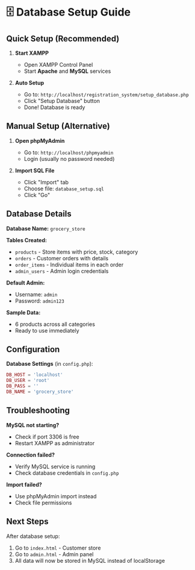 # 🗄️ Database Setup Guide

## Quick Setup (Recommended)

1. **Start XAMPP**
   - Open XAMPP Control Panel
   - Start **Apache** and **MySQL** services

2. **Auto Setup**
   - Go to: `http://localhost/registration_system/setup_database.php`
   - Click "Setup Database" button
   - Done! Database is ready

## Manual Setup (Alternative)

1. **Open phpMyAdmin**
   - Go to: `http://localhost/phpmyadmin`
   - Login (usually no password needed)

2. **Import SQL File**
   - Click "Import" tab
   - Choose file: `database_setup.sql`
   - Click "Go"

## Database Details

**Database Name:** `grocery_store`

**Tables Created:**
- `products` - Store items with price, stock, category
- `orders` - Customer orders with details
- `order_items` - Individual items in each order
- `admin_users` - Admin login credentials

**Default Admin:**
- Username: `admin`
- Password: `admin123`

**Sample Data:**
- 6 products across all categories
- Ready to use immediately

## Configuration

**Database Settings** (in `config.php`):
```php
DB_HOST = 'localhost'
DB_USER = 'root'
DB_PASS = ''
DB_NAME = 'grocery_store'
```

## Troubleshooting

**MySQL not starting?**
- Check if port 3306 is free
- Restart XAMPP as administrator

**Connection failed?**
- Verify MySQL service is running
- Check database credentials in `config.php`

**Import failed?**
- Use phpMyAdmin import instead
- Check file permissions

## Next Steps

After database setup:
1. Go to `index.html` - Customer store
2. Go to `admin.html` - Admin panel
3. All data will now be stored in MySQL instead of localStorage